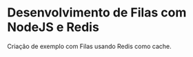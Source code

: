 # Desenvolvimento de Filas com NodeJS e Redis

Criação de exemplo com Filas usando Redis como cache.
